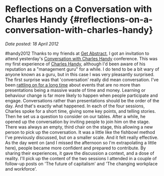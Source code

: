 # Reflections on a Conversation with Charles Handy {#reflections-on-a-conversation-with-charles-handy}

_Date posted: 18 April 2012_

#handy2012 Thanks to my friends at [Get Abstract](http://www.getabstract.com/en/), I got an invitation to attend yesterday's [Conversation with Charles Handy](http://www.benchmarkforbusiness.com/a-conversation-with-charles-handy/) conference. This was my first experience of [Charles Handy](http://en.wikipedia.org/wiki/Charles_Handy), although I'd been aware of his reputation as a "management guru" for a while. I do tend to be a bit wary of anyone known as a guru, but in this case I was very pleasantly surprised. The first surprise was that 'conversation' really did mean conversation. I've been [rattling on for a long time](http://www.learningconversations.co.uk/main/index.php/2012/02/07/is-this-a-better-approach?blog=5) about events that are no more than presentations being a massive waste of time and money. Learning or behaviour change is far more likely to happen when people participate and engage. Conversations rather than presentations should be the order of the day. And that's exactly what happened. In each of the four sessions, Charles spoke for a short time, giving some key points, and telling stories. Then he set us a question to consider on our tables. After a while, he opened up the conversation by inviting people to join him on the stage. There was always an empty, third chair on the stage, this allowing a new person to pick up the conversation. It was a little like the fishbowl method I've previously discussed, but on a smaller scale. And it felt really effective. As the day went on (and I missed the afternoon so I'm extrapolating a little here), people became more confident and prepared to contribute. By sharing their experiences, it gave the discussion a context, and a dose of reality. I'll pick up the content of the two sessions I attended in a couple of follow-up posts on 'The future of capitalism' and 'The changing workplace and workforce'.